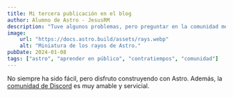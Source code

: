 ```yaml
---
title: Mi tercera publicación en el blog
author: Alumno de Astro - JesusRM
description: "Tuve algunos problemas, pero preguntar en la comunidad me ayudó mucho."
image:
    url: "https://docs.astro.build/assets/rays.webp"
    alt: "Miniatura de los rayos de Astro."
pubDate: 2024-01-08
tags: ["astro", "aprender en público", "contratiempos", "comunidad"]
---
```


No siempre ha sido fácil, pero disfruto construyendo con Astro. Además, la [comunidad de Discord](https://astro.build/chat) es muy amable y servicial.